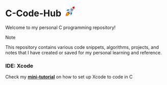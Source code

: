 <h1>C-Code-Hub <img src="Rocket.gif" alt="Rocket" width="38px" height = 38px"></h1>
<p>Welcome to my personal C programming repository!</p>

> [!NOTE]
> This repository contains various code snippets, algorithms, projects, and notes that I have created or saved for my personal learning and reference.

### IDE: Xcode
Check my **[mini-tutorial]** on how to set up Xcode to code in C

[mini-tutorial]: https://github.com/tkachuk-ai/C-Code-Hub/blob/main/Xcode.md
